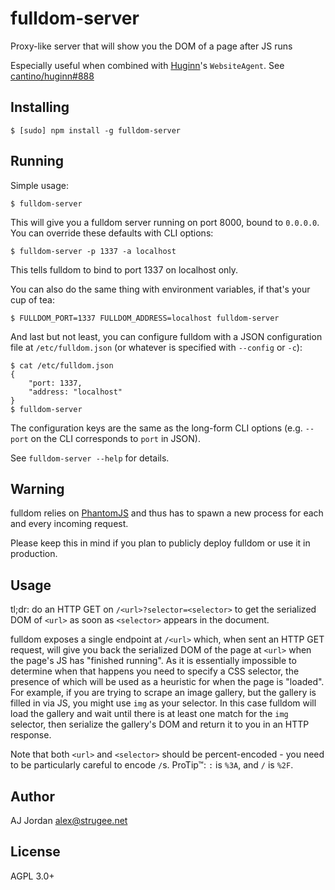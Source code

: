 # fulldom-server

Proxy-like server that will show you the DOM of a page after JS runs

Especially useful when combined with [Huginn][1]'s `WebsiteAgent`. See [cantino/huginn#888][2]

## Installing

    $ [sudo] npm install -g fulldom-server

## Running

Simple usage:

    $ fulldom-server

This will give you a fulldom server running on port 8000, bound to `0.0.0.0`. You can override these defaults with CLI options:

    $ fulldom-server -p 1337 -a localhost

This tells fulldom to bind to port 1337 on localhost only.

You can also do the same thing with environment variables, if that's your cup of tea:

    $ FULLDOM_PORT=1337 FULLDOM_ADDRESS=localhost fulldom-server

And last but not least, you can configure fulldom with a JSON configuration file at `/etc/fulldom.json` (or whatever is specified with `--config` or `-c`):

    $ cat /etc/fulldom.json
	{
		"port: 1337,
		"address: "localhost"
	}
	$ fulldom-server

The configuration keys are the same as the long-form CLI options (e.g. `--port` on the CLI corresponds to `port` in JSON).

See `fulldom-server --help` for details.

## Warning

fulldom relies on [PhantomJS][3] and thus has to spawn a new process for each and every incoming request.

Please keep this in mind if you plan to publicly deploy fulldom or use it in production.

## Usage

tl;dr: do an HTTP GET on `/<url>?selector=<selector>` to get the serialized DOM of `<url>` as soon as `<selector>` appears in the document.

fulldom exposes a single endpoint at `/<url>` which, when sent an HTTP GET request, will give you back the serialized DOM of the page at `<url>` when the page's JS has "finished running". As it is essentially impossible to determine when that happens you need to specify a CSS selector, the presence of which will be used as a heuristic for when the page is "loaded". For example, if you are trying to scrape an image gallery, but the gallery is filled in via JS, you might use `img` as your selector. In this case fulldom will load the gallery and wait until there is at least one match for the `img` selector, then serialize the gallery's DOM and return it to you in an HTTP response.

Note that both `<url>` and `<selector>` should be percent-encoded - you need to be particularly careful to encode `/`s. ProTip™: `:` is `%3A`, and `/` is `%2F`.

## Author

AJ Jordan <alex@strugee.net>

## License

AGPL 3.0+

 [1]: https://github.com/cantino/huginn
 [2]: https://github.com/cantino/huginn/issues/888
 [3]: http://phantomjs.org/
